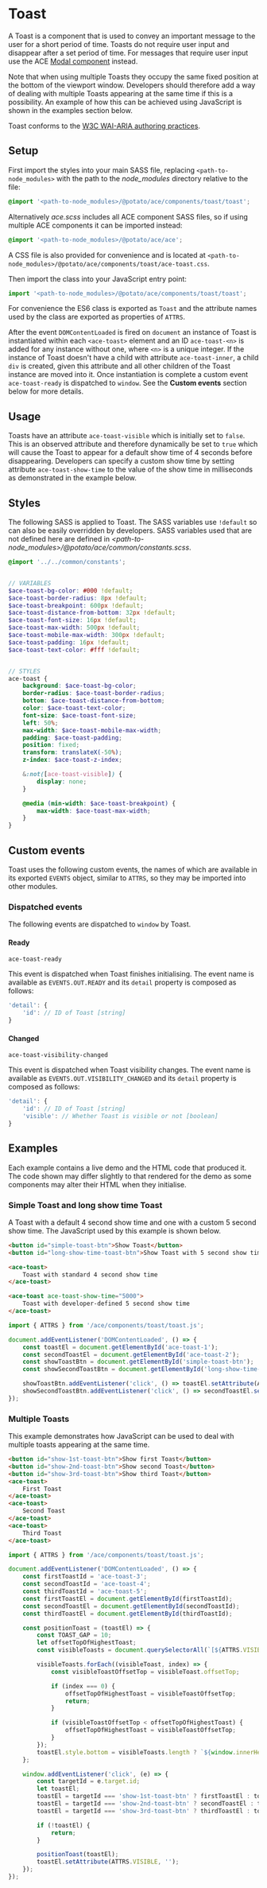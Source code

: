 # Toast

A Toast is a component that is used to convey an important message to the user for a short period of time. Toasts do not require user input and disappear after a set period of time. For messages that require user input use the ACE [Modal component](/modal) instead.

Note that when using multiple Toasts they occupy the same fixed position at the bottom of the viewport window. Developers should therefore add a way of dealing with multiple Toasts appearing at the same time if this is a possibility. An example of how this can be achieved using JavaScript is shown in the examples section below.

Toast conforms to the [W3C WAI-ARIA authoring practices](http://w3.org/WAI/WCAG21/Techniques/aria/ARIA22.html).


## Setup

First import the styles into your main SASS file, replacing `<path-to-node_modules>` with the path to the *node_modules* directory relative to the file:

```scss
@import '<path-to-node_modules>/@potato/ace/components/toast/toast';
```

Alternatively *ace.scss* includes all ACE component SASS files, so if using multiple ACE components it can be imported instead:

```scss
@import '<path-to-node_modules>/@potato/ace/ace';
```

A CSS file is also provided for convenience and is located at `<path-to-node_modules>/@potato/ace/components/toast/ace-toast.css`.

Then import the class into your JavaScript entry point:

```js
import '<path-to-node_modules>/@potato/ace/components/toast/toast';
```

For convenience the ES6 class is exported as `Toast` and the attribute names used by the class are exported as properties of `ATTRS`.

After the event `DOMContentLoaded` is fired on `document` an instance of Toast is instantiated within each `<ace-toast>` element and an ID `ace-toast-<n>` is added for any instance without one, where `<n>` is a unique integer. If the instance of Toast doesn't have a child with attribute `ace-toast-inner`, a child `div` is created, given this attribute and all other children of the Toast instance are moved into it. Once instantiation is complete a custom event `ace-toast-ready` is dispatched to `window`. See the **Custom events** section below for more details.

## Usage

Toasts have an attribute `ace-toast-visible` which is initially set to `false`. This is an observed attribute and therefore dynamically be set to `true` which will cause the Toast to appear for a default show time of 4 seconds before disappearing. Developers can specify a custom show time by setting attribute `ace-toast-show-time` to the value of the show time in milliseconds as demonstrated in the example below.


## Styles

The following SASS is applied to Toast. The SASS variables use `!default` so can also be easily overridden by developers. SASS variables used that are not defined here are defined in *<path-to-node_modules>/@potato/ace/common/constants.scss*.


```scss
@import '../../common/constants';


// VARIABLES
$ace-toast-bg-color: #000 !default;
$ace-toast-border-radius: 8px !default;
$ace-toast-breakpoint: 600px !default;
$ace-toast-distance-from-bottom: 32px !default;
$ace-toast-font-size: 16px !default;
$ace-toast-max-width: 500px !default;
$ace-toast-mobile-max-width: 300px !default;
$ace-toast-padding: 16px !default;
$ace-toast-text-color: #fff !default;


// STYLES
ace-toast {
	background: $ace-toast-bg-color;
	border-radius: $ace-toast-border-radius;
	bottom: $ace-toast-distance-from-bottom;
	color: $ace-toast-text-color;
	font-size: $ace-toast-font-size;
	left: 50%;
	max-width: $ace-toast-mobile-max-width;
	padding: $ace-toast-padding;
	position: fixed;
	transform: translateX(-50%);
	z-index: $ace-toast-z-index;

	&:not([ace-toast-visible]) {
		display: none;
	}

	@media (min-width: $ace-toast-breakpoint) {
		max-width: $ace-toast-max-width;
	}
}
```


## Custom events

Toast uses the following custom events, the names of which are available in its exported `EVENTS` object, similar to `ATTRS`, so they may be imported into other modules.


### Dispatched events

The following events are dispatched to `window` by Toast.

#### Ready

`ace-toast-ready`

This event is dispatched when Toast finishes initialising. The event name is available as `EVENTS.OUT.READY` and its `detail` property is composed as follows:

```js
'detail': {
	'id': // ID of Toast [string]
}
```

#### Changed

`ace-toast-visibility-changed`

This event is dispatched when Toast visibility changes. The event name is available as `EVENTS.OUT.VISIBILITY_CHANGED` and its `detail` property is composed as follows:

```js
'detail': {
	'id': // ID of Toast [string]
	'visible': // Whether Toast is visible or not [boolean]
}
```


## Examples

Each example contains a live demo and the HTML code that produced it. The code shown may differ slightly to that rendered for the demo as some components may alter their HTML when they initialise.

### Simple Toast and long show time Toast
A Toast with a default 4 second show time and one with a custom 5 second show time. The JavaScript used by this example is shown below.

```html
<button id="simple-toast-btn">Show Toast</button>
<button id="long-show-time-toast-btn">Show Toast with 5 second show time</button>

<ace-toast>
	Toast with standard 4 second show time
</ace-toast>

<ace-toast ace-toast-show-time="5000">
	Toast with developer-defined 5 second show time
</ace-toast>
```

```js
import { ATTRS } from '/ace/components/toast/toast.js';

document.addEventListener('DOMContentLoaded', () => {
	const toastEl = document.getElementById('ace-toast-1');
	const secondToastEl = document.getElementById('ace-toast-2');
	const showToastBtn = document.getElementById('simple-toast-btn');
	const showSecondToastBtn = document.getElementById('long-show-time-toast-btn');

	showToastBtn.addEventListener('click', () => toastEl.setAttribute(ATTRS.VISIBLE, ''));
	showSecondToastBtn.addEventListener('click', () => secondToastEl.setAttribute(ATTRS.VISIBLE, ''));
});
```

### Multiple Toasts

This example demonstrates how JavaScript can be used to deal with multiple toasts appearing at the same time.

```html
<button id="show-1st-toast-btn">Show first Toast</button>
<button id="show-2nd-toast-btn">Show second Toast</button>
<button id="show-3rd-toast-btn">Show third Toast</button>
<ace-toast>
	First Toast
</ace-toast>
<ace-toast>
	Second Toast
</ace-toast>
<ace-toast>
	Third Toast
</ace-toast>
```

```js
import { ATTRS } from '/ace/components/toast/toast.js';

document.addEventListener('DOMContentLoaded', () => {
	const firstToastId = 'ace-toast-3';
	const secondToastId = 'ace-toast-4';
	const thirdToastId = 'ace-toast-5';
	const firstToastEl = document.getElementById(firstToastId);
	const secondToastEl = document.getElementById(secondToastId);
	const thirdToastEl = document.getElementById(thirdToastId);

	const positionToast = (toastEl) => {
		const TOAST_GAP = 10;
		let offsetTopOfHighestToast;
		const visibleToasts = document.querySelectorAll(`[${ATTRS.VISIBLE}]`);

		visibleToasts.forEach((visibleToast, index) => {
			const visibleToastOffsetTop = visibleToast.offsetTop;

			if (index === 0) {
				offsetTopOfHighestToast = visibleToastOffsetTop;
				return;
			}

			if (visibleToastOffsetTop < offsetTopOfHighestToast) {
				offsetTopOfHighestToast = visibleToastOffsetTop;
			}
		});
		toastEl.style.bottom = visibleToasts.length ? `${window.innerHeight - offsetTopOfHighestToast + TOAST_GAP}px` : '';
	};

	window.addEventListener('click', (e) => {
		const targetId = e.target.id;
		let toastEl;
		toastEl = targetId === 'show-1st-toast-btn' ? firstToastEl : toastEl;
		toastEl = targetId === 'show-2nd-toast-btn' ? secondToastEl : toastEl;
		toastEl = targetId === 'show-3rd-toast-btn' ? thirdToastEl : toastEl;

		if (!toastEl) {
			return;
		}

		positionToast(toastEl);
		toastEl.setAttribute(ATTRS.VISIBLE, '');
	});
});
```
